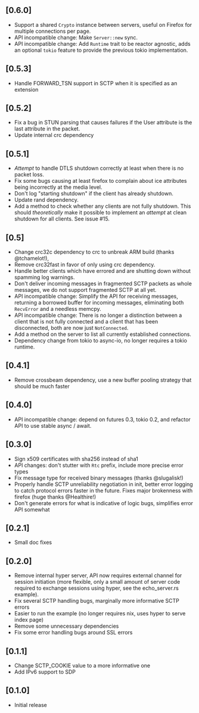## [0.6.0]
- Support a shared `Crypto` instance between servers, useful on Firefox for
  multiple connections per page.
- API incompatible change: Make `Server::new` sync.
- API incompatible change: Add `Runtime` trait to be reactor agnostic, adds an optional `tokio` feature
  to provide the previous tokio implementation.

## [0.5.3]
- Handle FORWARD_TSN support in SCTP when it is specified as an extension

## [0.5.2]
- Fix a bug in STUN parsing that causes failures if the User attribute is the
  last attribute in the packet.
- Update internal crc dependency

## [0.5.1]
- *Attempt* to handle DTLS shutdown correctly at least when there is no packet
  loss.
- Fix some bugs causing at least firefox to complain about ice attributes being
  incorrectly at the media level.
- Don't log "starting shutdown" if the client has already shutdown.
- Update rand dependency.
- Add a method to check whether any clients are not fully shutdown.  This should
  *theoretically* make it possible to implement an *attempt* at clean shutdown
  for all clients.  See issue #15.

## [0.5]
- Change crc32c dependency to crc to unbreak ARM build (thanks @tchamelot!),
- Remove crc32fast in favor of only using crc dependency.
- Handle better clients which have errored and are shutting down without
  spamming log warnings.
- Don't deliver incoming messages in fragmented SCTP packets as whole messages,
  we do not support fragmented SCTP at all yet.
- API incompatible change: Simplify the API for receiving messages, returning a
  borrowed buffer for incoming messages, eliminating both `RecvError` and a
  needless memcpy.
- API incompatible change: There is no longer a distinction between a client
  that is not fully connected and a client that has been disconnected, both are
  now just `NotConnected`.
- Add a method on the server to list all currently established connections.
- Dependency change from tokio to async-io, no longer requires a tokio runtime.

## [0.4.1]
- Remove crossbeam dependency, use a new buffer pooling strategy that should be
  much faster

## [0.4.0]
- API incompatible change: depend on futures 0.3, tokio 0.2, and refactor API to
  use stable async / await.

## [0.3.0]
- Sign x509 certificates with sha256 instead of sha1
- API changes: don't stutter with `Rtc` prefix, include more precise error types
- Fix message type for received binary messages (thanks @slugalisk!)
- Properly handle SCTP unreliability negotiation in init, better error logging
  to catch protocol errors faster in the future.  Fixes major brokenness with
  firefox (huge thanks @Healthire!)
- Don't generate errors for what is indicative of logic bugs, simplifies error
  API somewhat

## [0.2.1]
- Small doc fixes

## [0.2.0]
- Remove internal hyper server, API now requires external channel for session
  initiation (more flexible, only a small amount of server code required to
  exchange sessions using hyper, see the echo_server.rs example).
- Fix several SCTP handling bugs, marginally more informative SCTP errors
- Easier to run the example (no longer requires nix, uses hyper to serve index page)
- Remove some unnecessary dependencies
- Fix some error handling bugs around SSL errors

## [0.1.1]
- Change SCTP_COOKIE value to a more informative one
- Add IPv6 support to SDP

## [0.1.0]
- Initial release
